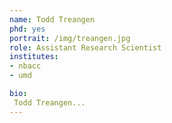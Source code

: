 ```yaml
---
name: Todd Treangen
phd: yes
portrait: /img/treangen.jpg
role: Assistant Research Scientist
institutes:
- nbacc
- umd

bio:
 Todd Treangen...
---
```

